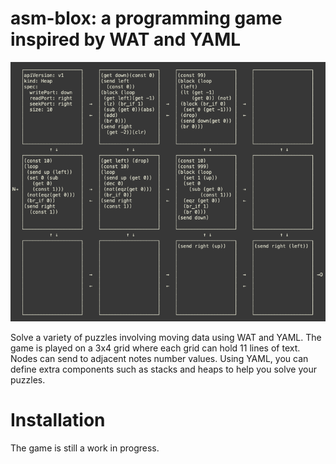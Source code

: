 # asm-blox: a programming game inspired by WAT and YAML

  ![screenshot](./doc/screenshot1.png)

  Solve a variety of puzzles involving moving data using WAT and YAML.
  The game is played on a 3x4 grid where each grid can hold 11 lines
  of text.  Nodes can send to adjacent notes number values.  Using
  YAML, you can define extra components such as stacks and heaps to
  help you solve your puzzles.

# Installation

  The game is still a work in progress.
